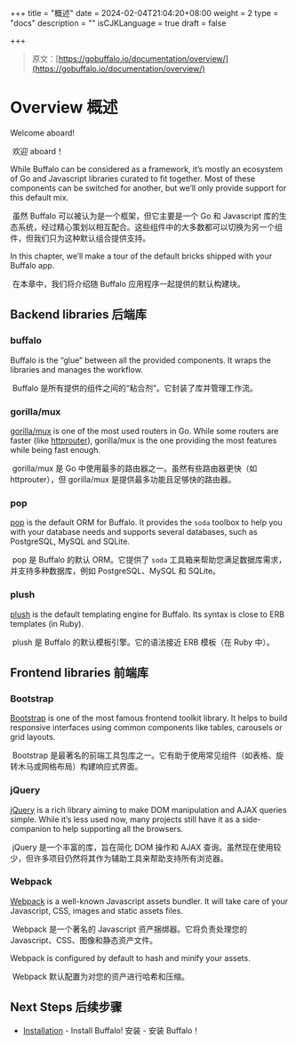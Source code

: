 +++
title = "概述"
date = 2024-02-04T21:04:20+08:00
weight = 2
type = "docs"
description = ""
isCJKLanguage = true
draft = false

+++

> 原文：[https://gobuffalo.io/documentation/overview/](https://gobuffalo.io/documentation/overview/)

# Overview 概述 

Welcome aboard!

​	欢迎 aboard！

While Buffalo can be considered as a framework, it’s mostly an ecosystem of Go and Javascript libraries curated to fit together. Most of these components can be switched for another, but we’ll only provide support for this default mix.

​	虽然 Buffalo 可以被认为是一个框架，但它主要是一个 Go 和 Javascript 库的生态系统，经过精心策划以相互配合。这些组件中的大多数都可以切换为另一个组件，但我们只为这种默认组合提供支持。

In this chapter, we’ll make a tour of the default bricks shipped with your Buffalo app.

​	在本章中，我们将介绍随 Buffalo 应用程序一起提供的默认构建块。

## Backend libraries 后端库 

### buffalo

Buffalo is the “glue” between all the provided components. It wraps the libraries and manages the workflow.

​	Buffalo 是所有提供的组件之间的“粘合剂”。它封装了库并管理工作流。

### gorilla/mux

[gorilla/mux](http://www.gorillatoolkit.org/pkg/mux) is one of the most used routers in Go. While some routers are faster (like [httprouter](https://github.com/julienschmidt/httprouter)), gorilla/mux is the one providing the most features while being fast enough.

​	gorilla/mux 是 Go 中使用最多的路由器之一。虽然有些路由器更快（如 httprouter），但 gorilla/mux 是提供最多功能且足够快的路由器。

### pop

[pop](https://github.com/gobuffalo/pop) is the default ORM for Buffalo. It provides the `soda` toolbox to help you with your database needs and supports several databases, such as PostgreSQL, MySQL and SQLite.

​	pop 是 Buffalo 的默认 ORM。它提供了 `soda` 工具箱来帮助您满足数据库需求，并支持多种数据库，例如 PostgreSQL、MySQL 和 SQLite。

### plush

[plush](https://github.com/gobuffalo/plush) is the default templating engine for Buffalo. Its syntax is close to ERB templates (in Ruby).

​	plush 是 Buffalo 的默认模板引擎。它的语法接近 ERB 模板（在 Ruby 中）。

## Frontend libraries 前端库 

### Bootstrap

[Bootstrap](https://getbootstrap.com/) is one of the most famous frontend toolkit library. It helps to build responsive interfaces using common components like tables, carousels or grid layouts.

​	Bootstrap 是最著名的前端工具包库之一。它有助于使用常见组件（如表格、旋转木马或网格布局）构建响应式界面。

### jQuery

[jQuery](https://jquery.com/) is a rich library aiming to make DOM manipulation and AJAX queries simple. While it’s less used now, many projects still have it as a side-companion to help supporting all the browsers.

​	jQuery 是一个丰富的库，旨在简化 DOM 操作和 AJAX 查询。虽然现在使用较少，但许多项目仍然将其作为辅助工具来帮助支持所有浏览器。

### Webpack

[Webpack](https://webpack.js.org/) is a well-known Javascript assets bundler. It will take care of your Javascript, CSS, images and static assets files.

​	Webpack 是一个著名的 Javascript 资产捆绑器。它将负责处理您的 Javascript、CSS、图像和静态资产文件。

Webpack is configured by default to hash and minify your assets.

​	Webpack 默认配置为对您的资产进行哈希和压缩。

## Next Steps 后续步骤 

- [Installation](https://gobuffalo.io/en/docs/getting-started/installation) - Install Buffalo!
  安装 - 安装 Buffalo！